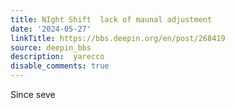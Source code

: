 ```yaml
---
title: NIght Shift  lack of maunal adjustment
date: '2024-05-27'
linkTitle: https://bbs.deepin.org/en/post/268419
source: deepin_bbs
description:  yarecco 
disable_comments: true
---
```

Since seve
